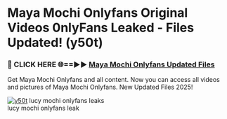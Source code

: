 # Maya Mochi Onlyfans Original Videos 0nlyFans Leaked - Files Updated! (y50t)

<h3>🔴 CLICK HERE 🌐==►► <a href="https://tinyurl.com/2jnfzry5" rel="nofollow">Maya Mochi Onlyfans Updated Files</a></h3>

Get Maya Mochi Onlyfans and all content. Now you can access all videos and pictures of Maya Mochi Onlyfans. New Updated Files 2025!

[![y50t](https://i.imgur.com/GyGTBgg.gif)](https://tinyurl.com/2jnfzry5)
lucy mochi onlyfans leaks<br>
lucy mochi onlyfans leak